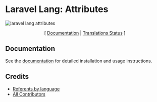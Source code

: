 # Laravel Lang: Attributes

![laravel lang attributes](https://preview.dragon-code.pro/laravel-lang/attributes.svg?brand=laravel)

<p align="center">
    [
        <a href="https://attributes.laravel-lang.com">Documentation</a> |
        <a href="https://attributes.laravel-lang.com/status.html">Translations Status</a>
    ]
</p>

## Documentation

See the [documentation](https://attributes.laravel-lang.com) for detailed installation and usage instructions.

## Credits

- [Referents by language](https://attributes.laravel-lang.com/referents.html)
- [All Contributors](https://github.com/Laravel-Lang/attributes/graphs/contributors)

